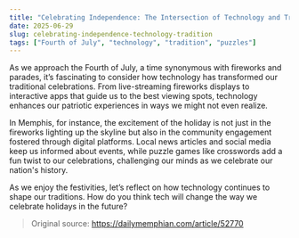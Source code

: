 ```yaml
---
title: "Celebrating Independence: The Intersection of Technology and Tradition"
date: 2025-06-29
slug: celebrating-independence-technology-tradition
tags: ["Fourth of July", "technology", "tradition", "puzzles"]
---
```


As we approach the Fourth of July, a time synonymous with fireworks and parades, it’s fascinating to consider how technology has transformed our traditional celebrations. From live-streaming fireworks displays to interactive apps that guide us to the best viewing spots, technology enhances our patriotic experiences in ways we might not even realize.

In Memphis, for instance, the excitement of the holiday is not just in the fireworks lighting up the skyline but also in the community engagement fostered through digital platforms. Local news articles and social media keep us informed about events, while puzzle games like crosswords add a fun twist to our celebrations, challenging our minds as we celebrate our nation's history.

As we enjoy the festivities, let’s reflect on how technology continues to shape our traditions. How do you think tech will change the way we celebrate holidays in the future? 

> Original source: https://dailymemphian.com/article/52770